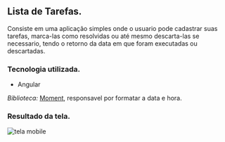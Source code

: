 ## Lista de Tarefas.

Consiste em uma aplicação simples onde o usuario pode cadastrar suas tarefas, marca-las como resolvidas ou até mesmo descarta-las se necessario, tendo o retorno da data em que foram executadas ou descartadas.

### Tecnologia utilizada.

  * Angular

  *Biblioteca:* [Moment](https://www.npmjs.com/package/moment), responsavel por formatar a data e hora.

### Resultado da tela.

<img src="./telaMobile.png" alt="tela mobile"/>
